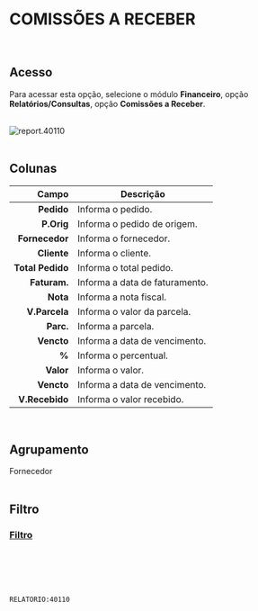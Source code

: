 # COMISSÕES A RECEBER
<br>

## Acesso
Para acessar esta opção, selecione o módulo **Financeiro**, opção **Relatórios/Consultas**, opção **Comissões a Receber**.
<br>
<br>

![report.40110](https://raw.githubusercontent.com/netforcews/docs-siscom/master/relatorios/imagens/report.40110.png)
<br>
<br>

## Colunas
Campo | Descrição
--:|---
**Pedido** | Informa o pedido.
**P.Orig** | Informa o pedido de origem.
**Fornecedor** | Informa o fornecedor.
**Cliente** | Informa o cliente.
**Total Pedido** | Informa o total pedido.
**Faturam.** | Informa a data de faturamento.
**Nota** | Informa a nota fiscal.
**V.Parcela** | Informa o valor da parcela.
**Parc.** | Informa a parcela.
**Vencto** | Informa a data de vencimento.
**%** | Informa o percentual.
**Valor** | Informa o valor.
**Vencto** | Informa a data de vencimento.
**V.Recebido** | Informa o valor recebido.
<br>

## Agrupamento
Fornecedor   
<br>

## Filtro
### [Filtro](/geral/rep-filtro-fin-receber.md)
<br>
<br>
<br>
<br>

```RELATORIO:40110```

